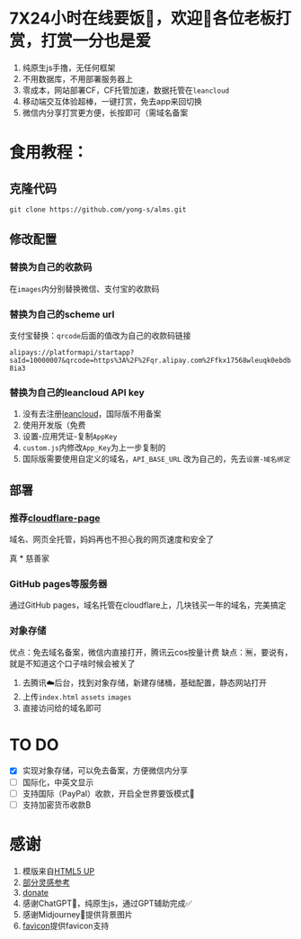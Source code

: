 # 7X24小时在线要饭🍚，欢迎👏各位老板打赏，打赏一分也是爱
1. 纯原生js手撸，无任何框架
2. 不用数据库，不用部署服务器上
3. 零成本，网站部署CF，CF托管加速，数据托管在`leancloud`
4. 移动端交互体验超棒，一键打赏，免去app来回切换
5. 微信内分享打赏更方便，长按即可（需域名备案

# 食用教程：

## 克隆代码

`git clone https://github.com/yong-s/alms.git`

## 修改配置

### 替换为自己的收款码

在`images`内分别替换微信、支付宝的收款码

### 替换为自己的scheme url

支付宝替换：`qrcode`后面的值改为自己的收款码链接

`alipays://platformapi/startapp?saId=10000007&qrcode=https%3A%2F%2Fqr.alipay.com%2Ffkx17568wleuqk0ebdb8ia3`

### 替换为自己的leancloud API key

1. 没有去注册[leancloud](https://console.leancloud.app/apps)，国际版不用备案
2. 使用开发版（免费
3. 设置-应用凭证-复制`AppKey`
4. `custom.js`内修改`App_Key`为上一步复制的
5. 国际版需要使用自定义的域名，`API_BASE_URL` 改为自己的，先去`设置-域名绑定`

## 部署
### 推荐[cloudflare-page](https://dash.cloudflare.com/3014b5f3c656f699db6e995b28a8eb44/workers-and-pages/create/pages)
域名、网页全托管，妈妈再也不担心我的网页速度和安全了

真 * 慈善家

### GitHub pages等服务器
通过GitHub pages，域名托管在cloudflare上，几块钱买一年的域名，完美搞定

### 对象存储
优点：免去域名备案，微信内直接打开，腾讯云cos按量计费
缺点：🈚️，要说有，就是不知道这个口子啥时候会被关了
1. 去腾讯☁️后台，找到对象存储，新建存储桶，基础配置，静态网站打开
2. 上传`index.html` `assets` `images`
3. 直接访问给的域名即可

# TO DO
- [x] 实现对象存储，可以免去备案，方便微信内分享
- [ ] 国际化，中英文显示
- [ ] 支持国际（PayPal）收款，开启全世界要饭模式🤣
- [ ] 支持加密货币收款₿

# 感谢
1. 模版来自[HTML5 UP](html5up.net)
2. [部分灵感参考](https://github.com/DomeenoH/Hexo-Donate)
3. [donate](https://blog.dominoh.com/donate)
4. 感谢ChatGPT🙏，纯原生js，通过GPT辅助完成✅
5. 感谢Midjourney🙏提供背景图片
6. [favicon](https://favicon.io/emoji-favicons/bowl-with-spoon/)提供favicon支持